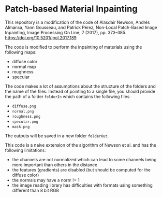 # Patch-based Material Inpainting

This repository is a modification of the code of Alasdair Newson, Andrés Almansa, Yann Gousseau, and Patrick Pérez, Non-Local Patch-Based Image Inpainting, Image Processing On Line, 7 (2017), pp. 373–385. https://doi.org/10.5201/ipol.2017.189

The code is modified to perform the inpainting of materials using the following maps:
- diffuse color
- normal map
- roughness
- specular

The code makes a lot of assumptions about the structure of the folders and the name of the files. Instead of pointing to a single file, you should provide the path of a folder `folderIn` which contains the following files:
- `diffuse.png`
- `normal.png`
- `roughness.png`
- `specular.png`
- `mask.png`

The outputs will be saved in a new folder `folderOut`.

This code is a naive extension of the algorithm of Newson et al. and has the following limitations:
- the channels are not normalized which can lead to some channels being more important than others in the distance
- the features (gradients) are disabled (but should be computed for the diffuse color)
- the normals may have a norm != 1
- the image reading library has difficulties with formats using something different than 8 bit RGB
